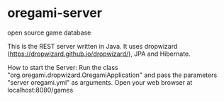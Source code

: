 oregami-server
============================
open source game database

This is the REST server written in Java.
It uses dropwizard (https://dropwizard.github.io/dropwizard/), JPA and Hibernate.

How to start the Server:
Run the class "org.oregami.dropwizard.OregamiApplication" and pass the parameters "server oregami.yml" as arguments.
Open your web browser at localhost:8080/games

